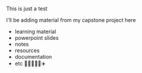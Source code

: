 This is just a test

I'll be adding material from my capstone project here
- learning material
- powerpoint slides
- notes
- resources
- documentation 
- etc 💫🌺🍀🍓🥡✈️
